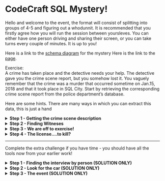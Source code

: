 # CodeCraft SQL Mystery!

Hello and welcome to the event, the format will consist of splitting into groups of 4-5 and figuring out a whodunnit.
It is recommended that you firstly agree how you will run the session between yoursleves.
You can either have one person driving and sharing their screen, or you can take turns every couple of minutes. It is up to you!

Here is a link to the [schema diagram](https://mystery.knightlab.com/schema.png) for the mystery
Here is the link to the [page](https://mystery.knightlab.com/#experienced). 




Exercise:   
A crime has taken place and the detective needs your help. The detective gave you the crime scene report, but you somehow lost it. You vaguely remember that the crime was a ​murder​ that occurred sometime on ​Jan.15, 2018​ and that it took place in ​SQL City​. Start by retrieving the corresponding crime scene report from the police department’s database.

Here are some hints. There are many ways in which you can extract this data, this is just a hand
<details>
<summary><b>Step 1  - Getting the crime scene description</b></summary>


You will need to run a query on the crime_scene_report table using a ```SELECT``` and ```WHERE``` to find your description

<details>
<summary>Formatting the date</summary>

Formatted date is ```20180115```
</details>

<details>
<summary> Filtering by multiple filters</summary>

You will need to use a ```WHERE BY and AND``` selectors to get filter
</details>

<details>
<summary>Solution</summary>

```
SELECT * 
FROM crime_scene_report 
WHERE type = 'murder'
    AND city = 'SQL City' 
    AND date = 20180115
```
</details>
</details>

<details>
<summary><b>Step 2 - Finding Witneses</b></summary>
So we know that:

- The first witness lives at the last house on “Northwestern Dr”. 
- The second witness, named Annabel, lives somewhere on “Franklin Ave”.

You can run this in one query, but we will run it as 2 separate ones

<details>
<summary><b>Run a join on 2 tables: person and interview</b></summary>

The ways joins work is they match data on the columns which share a vaulue. In this case, we are matching the column 'id' in 'person' table with the column of 'person_id' in the interview table. 

`SELECT *
FROM interview i
JOIN person p 
    ON p.id = person_id`
</details>

<details>
<summary><b>Use the LIKE operator to search for a pattern in a column</b></summary>

``LIKE'%Annabel%' ``
</details>
<details>
<summary><b>First query (SOLUTION)</b></summary>

```
SELECT * 
FROM interview i 
JOIN person p ON p.id = person_id 
WHERE name LIKE'%Annabel%' 
    AND address_street_name = 'Franklin Ave'

```
</details>

<details>
<summary><b>Use an OR operator</b></summary>

Add `Northwestern Dr` using an OR keyword to your query
</details>

<details>
<summary><b>Solution</b></summary>

```
SELECT *
FROM interview i
JOIN person p ON p.id = person_id
WHERE (name LIKE '%Annabel%' AND address_street_name = 'Franklin Ave')
   OR (address_street_name = 'Northwestern Dr')
```
</details>

You now have a little reading to do, so look for the clues relating to the murder. 
</details>

<details>
<summary><b>Step 3 - We are off to exercise!</b></summary>

<details>
<summary><b>You will need a join </b></summary>

Run a join between between get_fit_now_member and get_fit_now_check_in
</details>

<details>
<summary><b>Use previously used operators</b></summary>

Use `WHERE, LIKE and AND` to filter your data
</details>

<details>
<summary><b>Solution</b></summary>

```
SELECT *
FROM get_fit_now_member m
JOIN get_fit_now_check_in c ON m.id = membership_id
WHERE check_in_date = '20180109'
  AND membership_status = 'gold'
  AND membership_id LIKE '48Z%'
```
</details>
</details>


<details>
<summary><b>Step 4 - The license....to kill?</b></summary>

Ok last query you can do this!!

<details>
<summary><b>We love the joins! </b></summary>

You will need to run a join on person and drivers_license
</details>

<details>
<summary><b>Use IN operator </b></summary>

Use an IN to look for person's ID thats either `28819` or `67318`.
</details>

<details>
<summary><b>Solution</b></summary>

```
SELECT *
FROM drivers_license d
JOIN person p ON p.license_id = d.id
WHERE p.id IN ('28819', '67318')
```
</details>


</details>


***


Complete the extra challenge if you have time - you should have all the tools now from your earlier work!

<details>
<summary><b>Step 1 - Finding the interview by person (SOLUTION ONLY) </b></summary>

```SQL
SELECT * 
FROM interview 
WHERE person_id = 67318
```

</details>

<details>
<summary><b>Step 2 - Look for the car (SOLUTION ONLY)</b></summary>

```SQL
SELECT id 
FROM drivers_license 
WHERE car_model = 'Model S' 
AND gender = 'female'
```
</details>

<details>
<summary><b>Step 3 - The event (SOLUTION ONLY)</b></summary>

```SQL
SELECT * 
FROM person 
WHERE license_id IN ('202298', '291182', '918773')
```
</details>
